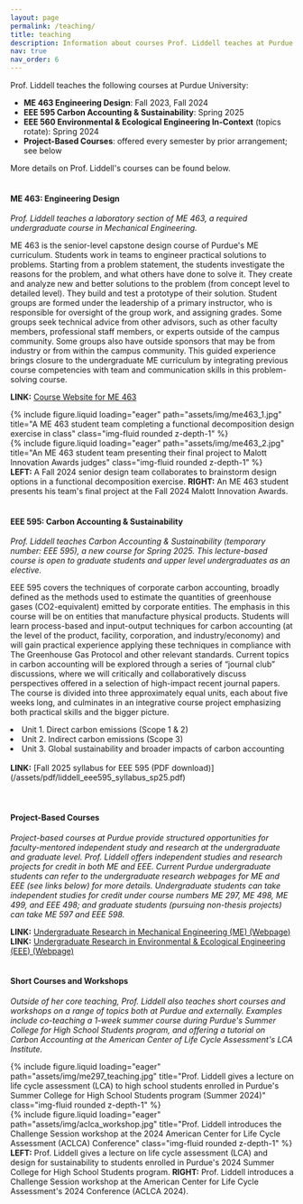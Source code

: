 ```yaml
---
layout: page
permalink: /teaching/
title: teaching
description: Information about courses Prof. Liddell teaches at Purdue.
nav: true
nav_order: 6
---
```


Prof. Liddell teaches the following courses at Purdue University:
<ul>
	<li><strong>ME 463 Engineering Design</strong>: Fall 2023, Fall 2024</li>
	<li><strong>EEE 595 Carbon Accounting & Sustainability</strong>: Spring 2025</li>
	<li><strong>EEE 560 Environmental & Ecological Engineering In-Context</strong> (topics rotate): Spring 2024 </li>
	<li><strong>Project-Based Courses</strong>: offered every semester by prior arrangement; see below </li>
</ul>

More details on Prof. Liddell's courses can be found below. 
<br>
<br>


<h4><strong>ME 463: Engineering Design</strong></h4>

<em>Prof. Liddell teaches a laboratory section of ME 463, a required undergraduate course in Mechanical Engineering.</em>

ME 463 is the senior-level capstone design course of Purdue's ME curriculum. Students work in teams to engineer practical solutions to problems.
Starting from a problem statement, the students investigate the reasons for the problem, and what others have done to solve it. They create and analyze new and better solutions to the problem (from concept level to detailed level). They build and test a prototype of their solution.
Student groups are formed under the leadership of a primary instructor, who is responsible for oversight of the group work, and assigning grades. Some groups seek technical advice from other advisors, such as other faculty members, professional staff members, or experts outside of the campus community. Some groups also have outside sponsors that may be from industry or from within the campus community.
This guided experience brings closure to the undergraduate ME curriculum by integrating previous course competencies with team and communication skills in this problem-solving course.

<strong>LINK:</strong> [Course Website for ME 463](https://engineering.purdue.edu/ME463/)

<div class="row">
    <div class="col-sm-6 mt-3 mt-md-0">
        {% include figure.liquid loading="eager" path="assets/img/me463_1.jpg" title="A ME 463 student team completing a functional decomposition design exercise in class" class="img-fluid rounded z-depth-1" %}
    </div>
    <div class="col-sm-6 mt-3 mt-md-0">
        {% include figure.liquid loading="eager" path="assets/img/me463_2.jpg" title="An ME 463 student team presenting their final project to Malott Innovation Awards judges" class="img-fluid rounded z-depth-1" %}
    </div>
</div>
<div class="caption">
    <strong>LEFT:</strong> A Fall 2024 senior design team collaborates to brainstorm design options in a functional decomposition exercise. 
	<strong>RIGHT:</strong> An ME 463 student presents his team's final project at the Fall 2024 Malott Innovation Awards.
</div>
<br>



<h4><strong>EEE 595: Carbon Accounting & Sustainability </strong></h4>

<em>Prof. Liddell teaches Carbon Accounting & Sustainability (temporary number: EEE 595), a new course for Spring 2025. This lecture-based course is open to graduate students and upper level undergraduates as an elective.</em>

EEE 595 covers the techniques of corporate carbon accounting, broadly defined as the methods used to estimate the quantities of greenhouse gases (CO2-equivalent) emitted by corporate entities. 
The emphasis in this course will be on entities that manufacture physical products. 
Students will learn process-based and input-output techniques for carbon accounting (at the level of the product, facility, corporation, and industry/economy) and will gain practical experience applying these techniques in compliance with The Greenhouse Gas Protocol and other relevant standards. 
Current topics in carbon accounting will be explored through a series of “journal club” discussions, where we will critically and collaboratively discuss perspectives offered in a selection of high-impact recent journal papers. 
The course is divided into three approximately equal units, each about five weeks long, and culminates in an integrative course project emphasizing both practical skills and the bigger picture.
<li>Unit 1. Direct carbon emissions (Scope 1 & 2)</li>
<li>Unit 2. Indirect carbon emissions (Scope 3)</li>
<li>Unit 3. Global sustainability and broader impacts of carbon accounting</li>

<br>
<strong>LINK:</strong> [Fall 2025 syllabus for EEE 595 (PDF download)](/assets/pdf/liddell_eee595_syllabus_sp25.pdf)
<br>
<br>
<br>

<h4><strong>Project-Based Courses </strong></h4>

<em>Project-based courses at Purdue provide structured opportunities for faculty-mentored independent study and research at the undergraduate and graduate level. 
Prof. Liddell offers independent studies and research projects for credit in both ME and EEE. Current Purdue undergraduate students can refer to the undergraduate research webpages for ME and EEE (see links below) for more details.
Undergraduate students can take independent studies for credit under course numbers ME 297, ME 498, ME 499, and EEE 498; and graduate students (pursuing non-thesis projects) can take ME 597 and EEE 598. </em>

<strong>LINK:</strong> [Undergraduate Research in Mechanical Engineering (ME) (Webpage)](https://engineering.purdue.edu/ME/Undergraduate/ResearchOpportunities)
<br>
<strong>LINK:</strong> [Undergraduate Research in Environmental & Ecological Engineering (EEE) (Webpage)](https://engineering.purdue.edu/EEE/Academics/CurrentStudents/UndergraduateResearchEEE)
<br>
<br>

<h4><strong>Short Courses and Workshops </strong></h4>

<em>Outside of her core teaching, Prof. Liddell also teaches short courses and workshops on a range of topics both at Purdue and externally. Examples include co-teaching a 1-week summer course during Purdue's Summer College for High School Students program, and offering a tutorial on Carbon Accounting at the American Center of Life Cycle Assessment's LCA Institute.</em>

<div class="row">
    <div class="col-sm-6 mt-3 mt-md-0">
        {% include figure.liquid loading="eager" path="assets/img/me297_teaching.jpg" title="Prof. Liddell gives a lecture on life cycle assessment (LCA) to high school students enrolled in Purdue's Summer College for High School Students program (Summer 2024)" class="img-fluid rounded z-depth-1" %}
    </div>
    <div class="col-sm-6 mt-3 mt-md-0">
        {% include figure.liquid loading="eager" path="assets/img/aclca_workshop.jpg" title="Prof. Liddell introduces the Challenge Session workshop at the 2024 American Center for Life Cycle Assessment (ACLCA) Conference" class="img-fluid rounded z-depth-1" %}
    </div>
</div>

<div class="caption">
    <strong>LEFT:</strong> Prof. Liddell gives a lecture on life cycle assessment (LCA) and design for sustainability to students enrolled in Purdue's 2024 Summer College for High School Students program. 
	<strong>RIGHT:</strong> Prof. Liddell introduces a Challenge Session workshop at the American Center for Life Cycle Assessment's 2024 Conference (ACLCA 2024).
</div>
